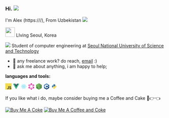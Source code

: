 ### Hi.    <img src="https://media.giphy.com/media/m0dmKBkncVETJv2h0S/giphy.gif" width="70px">
I'm Alex   (https:///),  From Uzbekistan  <img src="https://media.giphy.com/media/h7S3EJgZ9Cc6eU1Ws9/giphy.gif" width="50px" />
<p>
<img src="https://media.giphy.com/media/PhTh7Gktc9fLqugycl/giphy.gif" 
        height="30px"
        width="30px"/> LIving Seoul, Korea</p>
<p> <img src="https://media.giphy.com/media/tt0V7mVFAb7IKf1FmH/giphy.gif" height="30px" witdh="30px" <a href="https://en.seoultech.ac.kr/"> Student of computer engineering at  <a href="https://en.seoultech.ac.kr/">Seoul National University of Science and Technology</a> </p> 



  
- 💼 any freelance work? do reach, [email](mailto:abdullainvsest@gmail.com) :)
- 💬 ask me about anything, i am happy to help;

**languages and tools:**  

<code><img height="20" src="https://raw.githubusercontent.com/github/explore/80688e429a7d4ef2fca1e82350fe8e3517d3494d/topics/javascript/javascript.png"></code>
<code><img height="20" src="https://raw.githubusercontent.com/github/explore/80688e429a7d4ef2fca1e82350fe8e3517d3494d/topics/vue/vue.png"></code>
<code><img height="20" src="https://raw.githubusercontent.com/github/explore/80688e429a7d4ef2fca1e82350fe8e3517d3494d/topics/react/react.png"></code>
<code><img height="20" src="https://raw.githubusercontent.com/github/explore/5c058a388828bb5fde0bcafd4bc867b5bb3f26f3/topics/graphql/graphql.png"></code>
<code><img height="20" src="https://raw.githubusercontent.com/github/explore/80688e429a7d4ef2fca1e82350fe8e3517d3494d/topics/nodejs/nodejs.png"></code>
<code><img height="20" src="https://raw.githubusercontent.com/github/explore/80688e429a7d4ef2fca1e82350fe8e3517d3494d/topics/cpp/cpp.png"></code>
<code><img height="20" src="https://raw.githubusercontent.com/github/explore/80688e429a7d4ef2fca1e82350fe8e3517d3494d/topics/python/python.png"></code>

<!--END_SECTION:waka-->

<p> If you like what i do, maybe consider buying me a Coffee and Cake 🥺👉👈</p>
<a href=" Buy me coke" target="_blank"><img src="https://media.giphy.com/media/3BMQ1y0Ytt6jb3JAdI/giphy.gif" alt="Buy Me A Coke" width="150" ></a>
<a href="/capiatndev" target="_blank"><img src="https://cdn.buymeacoffee.com/buttons/v2/default-red.png" alt="Buy Me A Coffee and Coke" width="150" ></a>



